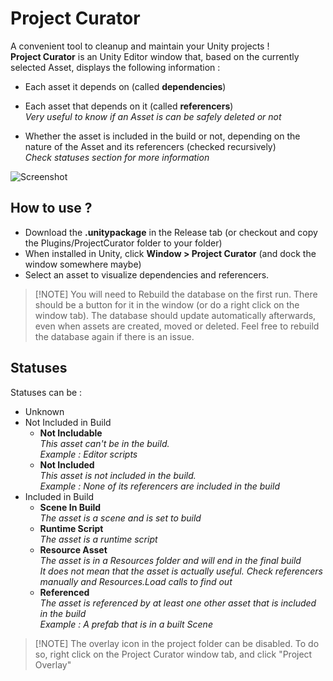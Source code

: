 # Project Curator

A convenient tool to cleanup and maintain your Unity projects !    
**Project Curator** is an Unity Editor window that, based on the currently selected Asset, displays the following information :

- Each asset it depends on (called **dependencies**)

- Each asset that depends on it (called **referencers**)  
  *Very useful to know if an Asset is can be safely deleted or not*

- Whether the asset is included in the build or not, depending on the nature of the Asset and its referencers (checked recursively)  
  *Check statuses section for more information*

![Screenshot](https://raw.githubusercontent.com/ogxd/project-curator/master/Demo/project-curator-big.gif)

## How to use ?
- Download the **.unitypackage** in the Release tab (or checkout and copy the Plugins/ProjectCurator folder to your folder)
- When installed in Unity, click **Window > Project Curator** (and dock the window somewhere maybe)
- Select an asset to visualize dependencies and referencers.

> [!NOTE] You will need to Rebuild the database on the first run. There should be a button for it in the window (or do a right click on the window tab). The database should update automatically afterwards, even when assets are created, moved or deleted. Feel free to rebuild the database again if there is an issue.

## Statuses

Statuses can be :

- Unknown
- Not Included in Build
  - **Not Includable**  
    *This asset can't be in the build.*  
    *Example : Editor scripts*
  - **Not Included**  
    *This asset is not included in the build.  
    Example : None of its referencers are included in the build*
- Included in Build
  - **Scene In Build**  
    *The asset is a scene and is set to build*
  - **Runtime Script**  
    *The asset is a runtime script*
  - **Resource Asset**  
    *The asset is in a Resources folder and will end in the final build  
    It does not mean that the asset is actually useful. Check referencers manually and Resources.Load calls to find out*
  - **Referenced**  
    *The asset is referenced by at least one other asset that is included in the build  
    Example : A prefab that is in a built Scene*  

> [!NOTE] The overlay icon in the project folder can be disabled. To do so, right click on the Project Curator window tab, and click "Project Overlay"